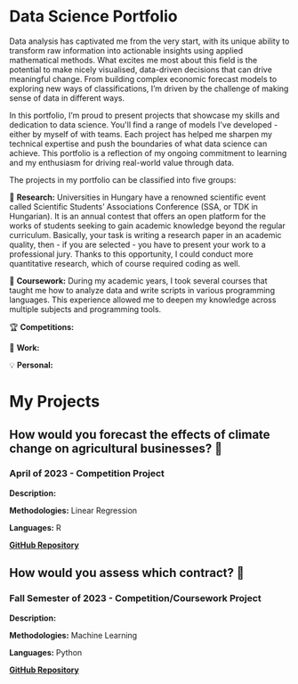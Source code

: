 # Data Science Portfolio
Data analysis has captivated me from the very start, with its unique ability to transform raw information into actionable insights using applied mathematical methods. What excites me most about this field is the potential to make nicely visualised, data-driven decisions that can drive meaningful change. From building complex economic forecast models to exploring new ways of classifications, I’m driven by the challenge of making sense of data in different ways.

In this portfolio, I’m proud to present projects that showcase my skills and dedication to data science. You'll find a range of models I've developed - either by myself of with teams. Each project has helped me sharpen my technical expertise and push the boundaries of what data science can achieve. This portfolio is a reflection of my ongoing commitment to learning and my enthusiasm for driving real-world value through data. 

The projects in my portfolio can be classified into five groups:

:page_facing_up: **Research:** Universities in Hungary have a renowned scientific event called Scientific Students’ Associations Conference (SSA, or TDK in Hungarian). It is an annual contest that offers an open platform for the works of students seeking to gain academic knowledge beyond the regular curriculum. Basically, your task is writing a research paper in an academic quality, then - if you are selected - you have to present your work to a professional jury. Thanks to this opportunity, I could conduct more quantitative research, which of course required coding as well.

:school: **Coursework:** During my academic years, I took several courses that taught me how to analyze data and write scripts in various programming languages. This experience allowed me to deepen my knowledge across multiple subjects and programming tools.

:trophy: **Competitions:**

:briefcase: **Work:**

:bulb: **Personal:**


# My Projects
## How would you forecast the effects of climate change on agricultural businesses? :corn:
### April of 2023 - Competition Project
**Description:**

**Methodologies:** Linear Regression

**Languages:** R

[**GitHub Repository**](https://github.com/Milanpeter-77/Competition-Morgan-Stanley-Quant-Challange)
## How would you assess which contract? :car:
### Fall Semester of 2023 - Competition/Coursework Project
**Description:**

**Methodologies:** Machine Learning

**Languages:** Python

[**GitHub Repository**](https://github.com/Milanpeter-77/Competition-AXA-Data-Science-Challenge)



<!--
**WizzX7/WizzX7** is a ✨ _special_ ✨ repository because its `README.md` (this file) appears on your GitHub profile.

Here are some ideas to get you started:

- 🔭 I’m currently working on ...
- 🌱 I’m currently learning ...
- 👯 I’m looking to collaborate on ...
- 🤔 I’m looking for help with ...
- 💬 Ask me about ...
- 📫 How to reach me: ...
- 😄 Pronouns: ...
- ⚡ Fun fact: ...
-->
